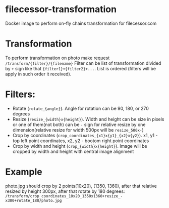 # filecessor-transformation
Docker image to perform on-fly chains transformation for filecessor.com

# Transformation
To perform transformation on photo make request `/transform/{filter}/{filename}`
Filter can be list of transformation divided by `+` sign like that `{filter1}+{filter2}+...`. List is ordered (filters will be apply in such order it received).

# Filters:
 - Rotate (`rotate_{angle}`). Angle for rotation can be 90, 180, or 270 degrees
 - Resize (`resize_{width}x{height}`). Width and height can be size in pixels or one of them(not both) can be `-` sign for relative resize by one dimension(relative resize for width 500px will be `resize_500x-`)
 - Crop by coordinates (`crop_coordinates_{x1}x{y1}_{x2}x{y2}`). x1, y1 - top left point coordinates, x2, y2 - bootom right point coordinates
 - Crop by width and height (`crop_{width}x{height}`). Image will be cropped by width and height with central image alignment

# Example
photo.jpg should crop by 2 points(10x20), (1350, 1360), after that relative resized by height 300px, after that rotate by 180 degrees:
`/transform/crop_coordinates_10x20_1350x1360+resize_-x300+rotate_180/photo.jpg`
 
